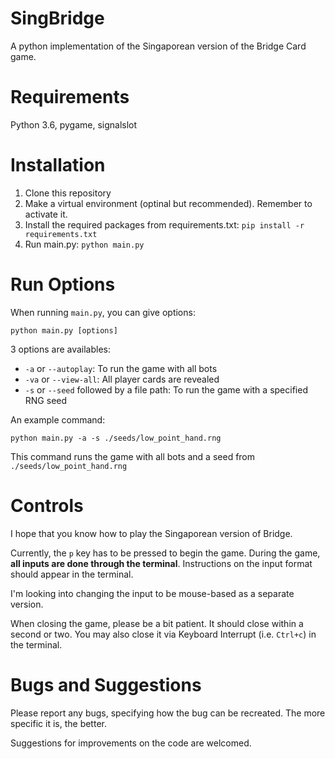 # SingBridge
A python implementation of the Singaporean version of the Bridge Card game.

# Requirements
Python 3.6, pygame, signalslot

# Installation
1. Clone this repository
2. Make a virtual environment (optinal but recommended). Remember to activate it.
3. Install the required packages from requirements.txt:
`pip install -r requirements.txt`
4. Run main.py:
`python main.py`

# Run Options
When running `main.py`, you can give options:

`python main.py [options]`

3 options are availables:
* `-a` or `--autoplay`: To run the game with all bots
* `-va` or `--view-all`: All player cards are revealed
* `-s` or `--seed` followed by a file path: To run the game with a specified RNG seed

An example command:

`python main.py -a -s ./seeds/low_point_hand.rng`

This command runs the game with all bots and a seed from `./seeds/low_point_hand.rng`

# Controls
I hope that you know how to play the Singaporean version of Bridge.

Currently, the `p` key has to be pressed to begin the game.
During the game, **all inputs are done through the terminal**.
Instructions on the input format should appear in the terminal.

I'm looking into changing the input to be mouse-based as a separate version.

When closing the game, please be a bit patient. It should close within a second or two. 
You may also close it via Keyboard Interrupt (i.e. `Ctrl+c`) in the terminal.

# Bugs and Suggestions
Please report any bugs, specifying how the bug can be recreated. 
The more specific it is, the better.

Suggestions for improvements on the code are welcomed.

